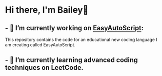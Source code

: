 # Hi there, I'm Bailey👋

## - 🔭 I’m currently working on [EasyAutoScript](https://github.com/TheDevEngineer/EasyAutoScript):
This repository contains the code for an educational new coding language I am creating called EasyAutoScript.

## - 🌱 I’m currently learning advanced coding techniques on LeetCode.

<!--
**IAmAGameDev/IAmAGameDev** is a ✨ _special_ ✨ repository because its `README.md` (this file) appears on your GitHub profile.

Here are some ideas to get you started:

- 🔭 I’m currently working on ...
- 🌱 I’m currently learning ...
- 👯 I’m looking to collaborate on ...
- 🤔 I’m looking for help with ...
- 💬 Ask me about ...
- 📫 How to reach me: ...
- 😄 Pronouns: ...
- ⚡ Fun fact: ...
-->
